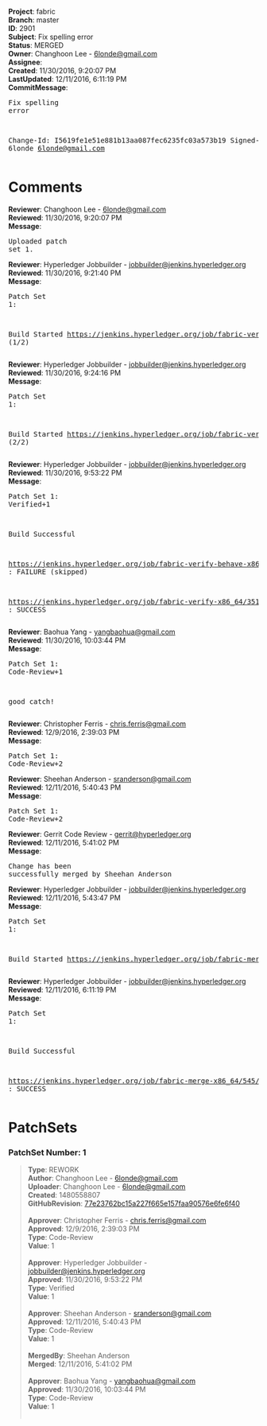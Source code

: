 <strong>Project</strong>: fabric<br><strong>Branch</strong>: master<br><strong>ID</strong>: 2901<br><strong>Subject</strong>: Fix spelling error<br><strong>Status</strong>: MERGED<br><strong>Owner</strong>: Changhoon Lee - 6londe@gmail.com<br><strong>Assignee</strong>:<br><strong>Created</strong>: 11/30/2016, 9:20:07 PM<br><strong>LastUpdated</strong>: 12/11/2016, 6:11:19 PM<br><strong>CommitMessage</strong>:<br><pre>Fix spelling error

Change-Id: I5619fe1e51e881b13aa087fec6235fc03a573b19
Signed-off-by: 6londe <6londe@gmail.com>
</pre><h1>Comments</h1><strong>Reviewer</strong>: Changhoon Lee - 6londe@gmail.com<br><strong>Reviewed</strong>: 11/30/2016, 9:20:07 PM<br><strong>Message</strong>: <pre>Uploaded patch set 1.</pre><strong>Reviewer</strong>: Hyperledger Jobbuilder - jobbuilder@jenkins.hyperledger.org<br><strong>Reviewed</strong>: 11/30/2016, 9:21:40 PM<br><strong>Message</strong>: <pre>Patch Set 1:

Build Started https://jenkins.hyperledger.org/job/fabric-verify-x86_64/3517/ (1/2)</pre><strong>Reviewer</strong>: Hyperledger Jobbuilder - jobbuilder@jenkins.hyperledger.org<br><strong>Reviewed</strong>: 11/30/2016, 9:24:16 PM<br><strong>Message</strong>: <pre>Patch Set 1:

Build Started https://jenkins.hyperledger.org/job/fabric-verify-behave-x86_64/2348/ (2/2)</pre><strong>Reviewer</strong>: Hyperledger Jobbuilder - jobbuilder@jenkins.hyperledger.org<br><strong>Reviewed</strong>: 11/30/2016, 9:53:22 PM<br><strong>Message</strong>: <pre>Patch Set 1: Verified+1

Build Successful 

https://jenkins.hyperledger.org/job/fabric-verify-behave-x86_64/2348/ : FAILURE (skipped)

https://jenkins.hyperledger.org/job/fabric-verify-x86_64/3517/ : SUCCESS</pre><strong>Reviewer</strong>: Baohua Yang - yangbaohua@gmail.com<br><strong>Reviewed</strong>: 11/30/2016, 10:03:44 PM<br><strong>Message</strong>: <pre>Patch Set 1: Code-Review+1

good catch!</pre><strong>Reviewer</strong>: Christopher Ferris - chris.ferris@gmail.com<br><strong>Reviewed</strong>: 12/9/2016, 2:39:03 PM<br><strong>Message</strong>: <pre>Patch Set 1: Code-Review+2</pre><strong>Reviewer</strong>: Sheehan Anderson - sranderson@gmail.com<br><strong>Reviewed</strong>: 12/11/2016, 5:40:43 PM<br><strong>Message</strong>: <pre>Patch Set 1: Code-Review+2</pre><strong>Reviewer</strong>: Gerrit Code Review - gerrit@hyperledger.org<br><strong>Reviewed</strong>: 12/11/2016, 5:41:02 PM<br><strong>Message</strong>: <pre>Change has been successfully merged by Sheehan Anderson</pre><strong>Reviewer</strong>: Hyperledger Jobbuilder - jobbuilder@jenkins.hyperledger.org<br><strong>Reviewed</strong>: 12/11/2016, 5:43:47 PM<br><strong>Message</strong>: <pre>Patch Set 1:

Build Started https://jenkins.hyperledger.org/job/fabric-merge-x86_64/545/</pre><strong>Reviewer</strong>: Hyperledger Jobbuilder - jobbuilder@jenkins.hyperledger.org<br><strong>Reviewed</strong>: 12/11/2016, 6:11:19 PM<br><strong>Message</strong>: <pre>Patch Set 1:

Build Successful 

https://jenkins.hyperledger.org/job/fabric-merge-x86_64/545/ : SUCCESS</pre><h1>PatchSets</h1><h3>PatchSet Number: 1</h3><blockquote><strong>Type</strong>: REWORK<br><strong>Author</strong>: Changhoon Lee - 6londe@gmail.com<br><strong>Uploader</strong>: Changhoon Lee - 6londe@gmail.com<br><strong>Created</strong>: 1480558807<br><strong>GitHubRevision</strong>: [77e23762bc15a227f665e157faa90576e6fe6f40](https://github.com/hyperledger/fabric/commit/77e23762bc15a227f665e157faa90576e6fe6f40)<br><br><strong>Approver</strong>: Christopher Ferris - chris.ferris@gmail.com<br><strong>Approved</strong>: 12/9/2016, 2:39:03 PM<br><strong>Type</strong>: Code-Review<br><strong>Value</strong>: 1<br><br><strong>Approver</strong>: Hyperledger Jobbuilder - jobbuilder@jenkins.hyperledger.org<br><strong>Approved</strong>: 11/30/2016, 9:53:22 PM<br><strong>Type</strong>: Verified<br><strong>Value</strong>: 1<br><br><strong>Approver</strong>: Sheehan Anderson - sranderson@gmail.com<br><strong>Approved</strong>: 12/11/2016, 5:40:43 PM<br><strong>Type</strong>: Code-Review<br><strong>Value</strong>: 1<br><br><strong>MergedBy</strong>: Sheehan Anderson<br><strong>Merged</strong>: 12/11/2016, 5:41:02 PM<br><br><strong>Approver</strong>: Baohua Yang - yangbaohua@gmail.com<br><strong>Approved</strong>: 11/30/2016, 10:03:44 PM<br><strong>Type</strong>: Code-Review<br><strong>Value</strong>: 1<br><br></blockquote>